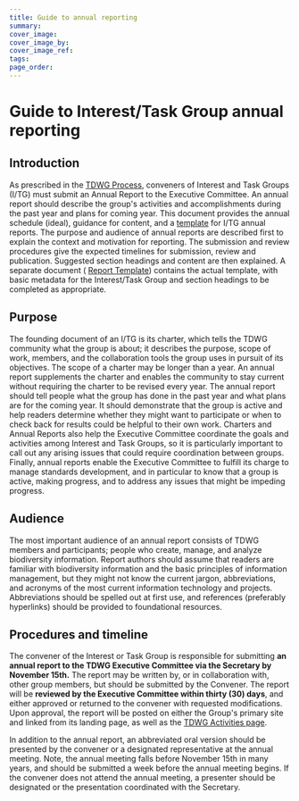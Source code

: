 ```yaml
---
title: Guide to annual reporting
summary: 
cover_image: 
cover_image_by: 
cover_image_ref: 
tags: 
page_order: 
---
```


# Guide to Interest/Task Group annual reporting

## Introduction

As prescribed in the [TDWG Process](https://www.tdwg.org/about/process/), conveners of Interest and Task Groups (I/TG) must submit an Annual Report to the Executive Committee.  An annual report should describe the group&#39;s activities and accomplishments during the past year and plans for coming year.  This document provides the annual schedule (ideal), guidance for content, and a [template](http://drive.google.com/open?id=1VYHouWmgh94zUibFgDlTW_6cwCTsYbl6Kq9vsczFPjA) for I/TG annual reports.  The purpose and audience of annual reports are described first to explain the context and motivation for reporting.  The submission and review procedures give the expected timelines for submission, review and publication.  Suggested section headings and content are then explained. A separate document ( [Report Template](https://drive.google.com/open?id=1VYHouWmgh94zUibFgDlTW_6cwCTsYbl6Kq9vsczFPjA)) contains the actual template, with basic metadata for the Interest/Task Group and section headings to be completed as appropriate.

## Purpose

The founding document of an I/TG is its charter, which tells the TDWG community what the group is about; it describes the purpose, scope of work, members, and the collaboration tools the group uses in pursuit of its objectives.  The scope of a charter may be longer than a year.  An annual report supplements the charter and enables the community to stay current without requiring the charter to be revised every year.  The annual report should tell people what the group has done in the past year and what plans are for the coming year.  It should demonstrate that the group is active and help readers determine whether they might want to participate or when to check back for results could be helpful to their own work.  Charters and Annual Reports also help the Executive Committee coordinate the goals and activities among Interest and Task Groups, so it is particularly important to call out any arising issues that could require coordination between groups. Finally, annual reports enable the Executive Committee to fulfill its charge to manage standards development, and in particular to know that a group is active, making progress, and to address any issues that might be impeding progress.

## Audience

The most important audience of an annual report consists of TDWG members and participants; people who create, manage, and analyze biodiversity information.  Report authors should assume that readers are familiar with biodiversity information and the basic principles of information management, but they might not know the current jargon, abbreviations, and acronyms of the most current information technology and projects.  Abbreviations should be spelled out at first use, and references (preferably hyperlinks) should be provided to foundational resources.

## Procedures and timeline

The convener of the Interest or Task Group is responsible for submitting **an annual report to the TDWG Executive Committee via the Secretary by November 15th.**  The report may be written by, or in collaboration with, other group members, but should be submitted by the Convener.  The report will be **reviewed by the Executive Committee within thirty (30) days**, and either approved or returned to the convener with requested modifications.  Upon approval, the report will be posted on either the Group&#39;s primary site and linked from its landing page, as well as the [TDWG Activities page](http://www.tdwg.org/activities/).

In addition to the annual report, an abbreviated oral version should be presented by the convener or a designated representative at the annual meeting. Note, the annual meeting falls before November 15th in many years, and should be submitted a week before the annual meeting begins.  If the convener does not attend the annual meeting, a presenter should be designated or the presentation coordinated with the Secretary.
